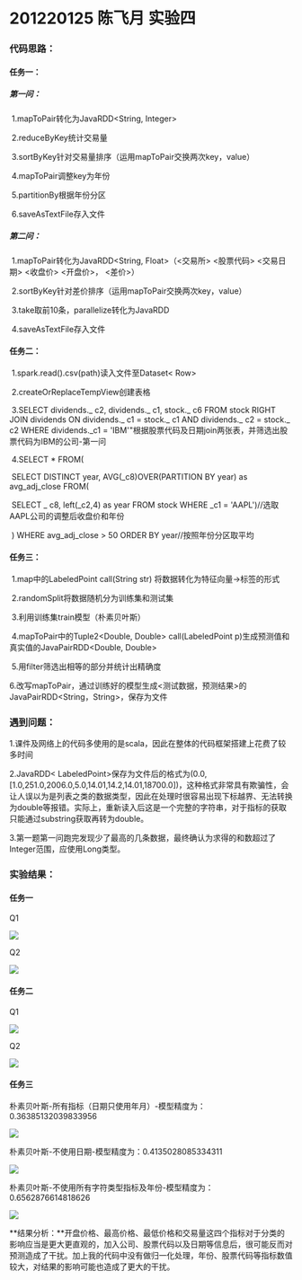 # 201220125 陈飞月 实验四

### 代码思路：

#### 任务一：

##### 第一问：

​	1.mapToPair转化为JavaRDD<String, Integer>

​	2.reduceByKey统计交易量

​	3.sortByKey针对交易量排序（运用mapToPair交换两次key，value）

​	4.mapToPair调整key为年份

​	5.partitionBy根据年份分区

​	6.saveAsTextFile存入文件

##### 第二问：

​	1.mapToPair转化为JavaRDD<String, Float>（<交易所> <股票代码> <交易⽇期> <收盘价> <开盘价>， <差价>）

​	2.sortByKey针对差价排序（运用mapToPair交换两次key，value）

​	3.take取前10条，parallelize转化为JavaRDD

​	4.saveAsTextFile存入文件

#### 任务二：

​	1.spark.read().csv(path)读入文件至Dataset< Row>

​	2.createOrReplaceTempView创建表格

​	3.SELECT dividends._ c2, dividends._ c1, stock._ c6 FROM stock RIGHT JOIN dividends ON dividends._ c1 = stock._ c1 AND dividends._ c2 = stock._ c2 WHERE dividends._c1 = 'IBM'"根据股票代码及日期join两张表，并筛选出股票代码为IBM的公司-第一问

​	4.SELECT * FROM(

​		SELECT DISTINCT year, AVG(_c8)OVER(PARTITION BY year) as avg_adj_close FROM(

​			SELECT _ c8, left(_c2,4) as year FROM stock WHERE _c1 = 'AAPL')//选取AAPL公司的调整后收盘价和年份

​	   ) WHERE avg_adj_close > 50 ORDER BY year//按照年份分区取平均

#### 任务三：

​	1.map中的LabeledPoint call(String str) 将数据转化为特征向量->标签的形式

​	2.randomSplit将数据随机分为训练集和测试集

​	3.利用训练集train模型（朴素贝叶斯）

​	4.mapToPair中的Tuple2<Double, Double> call(LabeledPoint p)生成预测值和真实值的JavaPairRDD<Double, Double>

​	5.用filter筛选出相等的部分并统计出精确度

​	6.改写mapToPair，通过训练好的模型生成<测试数据，预测结果>的JavaPairRDD<String，String>，保存为文件



### 遇到问题：

1.课件及网络上的代码多使用的是scala，因此在整体的代码框架搭建上花费了较多时间

2.JavaRDD< LabeledPoint>保存为文件后的格式为(0.0,[1.0,251.0,2006.0,5.0,14.01,14.2,14.01,18700.0])，这种格式非常具有欺骗性，会让人误以为是列表之类的数据类型，因此在处理时很容易出现下标越界、无法转换为double等报错。实际上，重新读入后这是一个完整的字符串，对于指标的获取只能通过substring获取再转为double。

3.第一题第一问跑完发现少了最高的几条数据，最终确认为求得的和数超过了Integer范围，应使用Long类型。



### 实验结果：

#### 任务一

Q1

<img src="./image/1-1.png">

Q2

<img src="./image/1-2.png">

#### 任务二

Q1

<img src="./image/2-1.png">

Q2

<img src="./image/2-2.png">

#### 任务三

朴素贝叶斯-所有指标（日期只使用年月）-模型精度为：0.36385132039833956

<img src="./image/3-1-1.png">

朴素贝叶斯-不使用日期-模型精度为：0.4135028085334311

<img src="./image/3-1-2.png">

朴素贝叶斯-不使用所有字符类型指标及年份-模型精度为：0.6562876614818626

<img src="./image/3-1-3.png">

**结果分析：**开盘价格、最⾼价格、最低价格和交易量这四个指标对于分类的影响应当是更大更直观的，加入公司、股票代码以及日期等信息后，很可能反而对预测造成了干扰。加上我的代码中没有做归一化处理，年份、股票代码等指标数值较大，对结果的影响可能也造成了更大的干扰。
